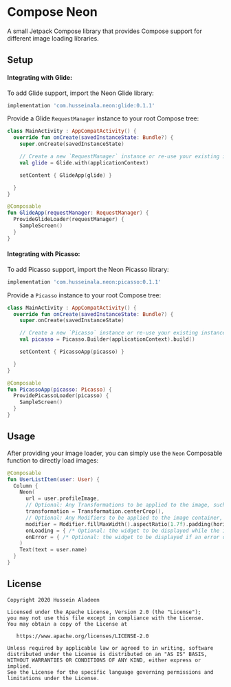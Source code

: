 # Compose Neon

A small Jetpack Compose library that provides Compose support for different image loading libraries.


## Setup

####  Integrating with Glide:

To add Glide support, import the Neon Glide library:

```groovy
implementation 'com.husseinala.neon:glide:0.1.1'
```

Provide a Glide `RequestManager` instance to your root Compose tree:

```kotlin
class MainActivity : AppCompatActivity() {
  override fun onCreate(savedInstanceState: Bundle?) {
    super.onCreate(savedInstanceState)

    // Create a new `RequestManager` instance or re-use your existing instance
    val glide = Glide.with(applicationContext)

    setContent { GlideApp(glide) }

  }
}

@Composable
fun GlideApp(requestManager: RequestManager) {
  ProvideGlideLoader(requestManager) {
    SampleScreen()
  }
}
```

####  Integrating with Picasso:

To add Picasso support, import the Neon Picasso library:

```groovy
implementation 'com.husseinala.neon:picasso:0.1.1'
```

Provide a `Picasso` instance to your root Compose tree:

```kotlin
class MainActivity : AppCompatActivity() {
  override fun onCreate(savedInstanceState: Bundle?) {
    super.onCreate(savedInstanceState)

    // Create a new `Picasso` instance or re-use your existing instance
    val picasso = Picasso.Builder(applicationContext).build()

    setContent { PicassoApp(picasso) }

  }
}

@Composable
fun PicassoApp(picasso: Picasso) {
  ProvidePicassoLoader(picasso) {
    SampleScreen()
  }
}
```

## Usage

After providing your image loader, you can simply use the `Neon` Composable function to directly load images:

```kotlin
@Composable
fun UserListItem(user: User) {
  Column {
    Neon(
      url = user.profileImage,
      // Optional: Any Transformations to be applied to the image, such as rounded corners or scale type.
      transformation = Transformation.centerCrop(),
      // Optional: Any Modifiers to be applied to the image container, such as view size or paddings.
      modifier = Modifier.fillMaxWidth().aspectRatio(1.7f).padding(horizontal = 16.dp, vertical = 8.dp),
      onLoading = { /* Optional: the widget to be displayed while the image is being downloaded */ },
      onError = { /* Optional: the widget to be displayed if an error occurs */ }
    )
    Text(text = user.name)
  }
}
```

## License

    Copyright 2020 Hussein Aladeen

    Licensed under the Apache License, Version 2.0 (the "License");
    you may not use this file except in compliance with the License.
    You may obtain a copy of the License at

       https://www.apache.org/licenses/LICENSE-2.0

    Unless required by applicable law or agreed to in writing, software
    distributed under the License is distributed on an "AS IS" BASIS,
    WITHOUT WARRANTIES OR CONDITIONS OF ANY KIND, either express or implied.
    See the License for the specific language governing permissions and
    limitations under the License.
